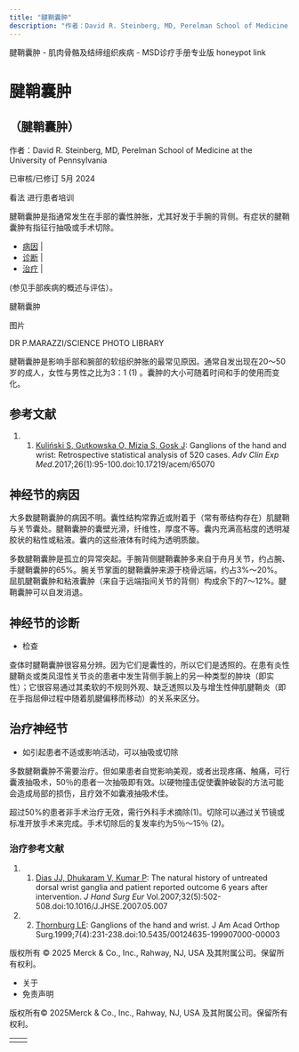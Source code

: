 ```yaml
---
title: "腱鞘囊肿"
description: "作者：David R. Steinberg, MD, Perelman School of Medicine at the University of Pennsylvania"
---
```


﻿腱鞘囊肿 \- 肌肉骨骼及结缔组织疾病 \- MSD诊疗手册专业版 honeypot link

# 腱鞘囊肿

## （腱鞘囊肿）

作者：David R. Steinberg, MD, Perelman School of Medicine at the University of Pennsylvania

已审核/已修订 5月 2024

看法 进行患者培训

腱鞘囊肿是指通常发生在手部的囊性肿胀，尤其好发于手腕的背侧。有症状的腱鞘囊肿有指征行抽吸或手术切除。

- [病因](#病因_v908843_zh) \|
- [诊断](#诊断_v908848_zh) \|
- [治疗](#治疗_v908855_zh) \|

(参见手部疾病的概述与评估）。

腱鞘囊肿



图片

DR P.MARAZZI/SCIENCE PHOTO LIBRARY

腱鞘囊肿是影响手部和腕部的软组织肿胀的最常见原因。通常自发出现在20～50岁的成人，女性与男性之比为3：1 (1) 。囊肿的大小可随着时间和手的使用而变化。

## 参考文献

1. 1. [Kuliński S, Gutkowska O, Mizia S, Gosk J](https://pubmed.ncbi.nlm.nih.gov/28397439/): Ganglions of the hand and wrist: Retrospective statistical analysis of 520 cases. _Adv Clin Exp Med_.2017;26(1):95-100.doi:10.17219/acem/65070


## 神经节的病因

大多数腱鞘囊肿的病因不明。囊性结构常靠近或附着于（常有蒂结构存在）肌腱鞘与关节囊处。腱鞘囊肿的囊壁光滑，纤维性，厚度不等。囊内充满高粘度的透明凝胶状的粘性或粘液。囊内的这些液体有时纯为透明质酸。

多数腱鞘囊肿是孤立的异常突起。手腕背侧腱鞘囊肿多来自于舟月关节，约占腕、手腱鞘囊肿的65%。腕关节掌面的腱鞘囊肿来源于桡骨远端，约占3%～20%。屈肌腱鞘囊肿和粘液囊肿（来自于远端指间关节的背侧）构成余下的7～12%。腱鞘囊肿可以自发消退。

## 神经节的诊断

- 检查


查体时腱鞘囊肿很容易分辨。因为它们是囊性的，所以它们是透照的。在患有炎性腱鞘炎或类风湿性关节炎的患者中发生背侧手腕上的另一种类型的肿块（即实性）；它很容易通过其柔软的不规则外观、缺乏透照以及与增生性伸肌腱鞘炎（即在手指屈伸过程中随着肌腱偏移而移动）的关系来区分。

## 治疗神经节

- 如引起患者不适或影响活动，可以抽吸或切除


多数腱鞘囊肿不需要治疗。但如果患者自觉影响美观，或者出现疼痛、触痛，可行囊液抽吸术，50％的患者一次抽吸即有效。以硬物撞击促使囊肿破裂的方法可能会造成局部的损伤，且疗效不如囊液抽吸术佳。

超过50%的患者非手术治疗无效，需行外科手术摘除(1)。切除可以通过关节镜或标准开放手术来完成。手术切除后的复发率约为5％～15％ (2)。

### 治疗参考文献

1. 1. [Dias JJ, Dhukaram V, Kumar P](https://pubmed.ncbi.nlm.nih.gov/17950209/): The natural history of untreated dorsal wrist ganglia and patient reported outcome 6 years after intervention. _J Hand Surg Eur_ Vol.2007;32(5):502-508.doi:10.1016/J.JHSE.2007.05.007

2. 2. [Thornburg LE](https://pubmed.ncbi.nlm.nih.gov/10434077/): Ganglions of the hand and wrist. J Am Acad Orthop Surg.1999;7(4):231-238.doi:10.5435/00124635-199907000-00003




版权所有 © 2025
Merck & Co., Inc., Rahway, NJ, USA 及其附属公司。保留所有权利。

- 关于
- 免责声明

版权所有© 2025Merck & Co., Inc., Rahway, NJ, USA 及其附属公司。保留所有权利。

|     |     |
| --- | --- |
|  |  |